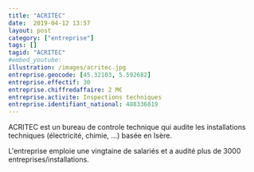 ```yaml
---
title: "ACRITEC"
date:  2019-04-12 13:57
layout: post
category: ["entreprise"]
tags: []
tagid: "ACRITEC"
#embed_youtube:
illustration: /images/acritec.jpg
entreprise.geocode: [45.32103, 5.592682]
entreprise.effectif: 30
entreprise.chiffredaffaire: 2 M€
entreprise.activite: Inspections techniques
entreprise.identifiant_national: 488336819
---
```


ACRITEC est un bureau de controle technique qui audite les installations techniques (électricité, chimie, ...) basée en Isère.

L'entreprise emploie une vingtaine de salariés et a audité plus de 3000 entreprises/installations.
